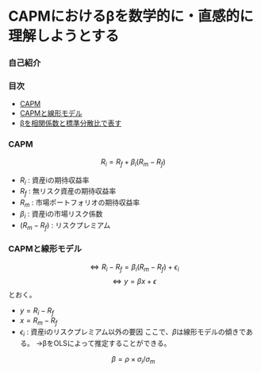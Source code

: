 # CAPMにおけるβを数学的に・直感的に理解しようとする
### 自己紹介
### 目次
- [CAPM](#CAPM)
- [CAPMと線形モデル](#CAPMと線形モデル)
- [βを相関係数と標準分散比で表す](#βを相関係数と標準分散比で表す)

### CAPM
$$ R_i = R_f + \beta_i(R_m - R_f) $$
- $R_i$ : 資産iの期待収益率
- $R_f$ : 無リスク資産の期待収益率
- $R_m$ : 市場ポートフォリオの期待収益率
- $\beta_i$ : 資産iの市場リスク係数
- $(R_m - R_f)$ : リスクプレミアム

### CAPMと線形モデル
$$ ⇔ R_i - R_f = \beta_i(R_m - R_f) + \epsilon_i $$
$$ ⇔ y = \beta x + \epsilon $$
とおく。
- $y = R_i - R_f$
- $x = R_m - R_f$
- $\epsilon_i$ : 資産iのリスクプレミアム以外の要因
ここで、$\beta$は線形モデルの傾きである。
→βをOLSによって推定することができる。















$$ \beta = \rho\times\sigma_i/\sigma_m $$